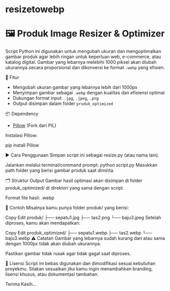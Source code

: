 # resizetowebp
# 🖼️ Produk Image Resizer & Optimizer

Script Python ini digunakan untuk mengubah ukuran dan mengoptimalkan gambar produk agar lebih ringan untuk keperluan web, e-commerce, atau katalog digital. 
Gambar yang lebarnya melebihi 1000 piksel akan diubah ukurannya secara proporsional dan dikonversi ke format `.webp` yang efisien.

🔧 Fitur

- Mengubah ukuran gambar yang lebarnya lebih dari 1000px
- Menyimpan gambar sebagai `.webp` dengan kualitas dan efisiensi optimal
- Dukungan format input: `.jpg`, `.jpeg`, `.png`
- Output disimpan dalam folder `produk_optimized`

📦 Dependency

- [Pillow](https://python-pillow.org) (Fork dari PIL)

Instalasi Pillow:

pip install Pillow

▶️ Cara Penggunaan
Simpan script ini sebagai resize.py (atau nama lain).

Jalankan melalui terminal/command prompt:
python script.py
Masukkan path folder yang berisi gambar produk saat diminta.

🗂️ Struktur Output
Gambar hasil optimasi akan disimpan di folder produk_optimized/ di direktori yang sama dengan script.

Format file hasil: .webp

📌 Contoh
Misalnya kamu punya folder produk/ yang berisi:

Copy
Edit
produk/
├── sepatu1.jpg
├── tas2.png
└── baju3.jpeg
Setelah diproses, kamu akan mendapatkan:

Copy
Edit
produk_optimized/
├── sepatu1.webp
├── tas2.webp
└── baju3.webp
⚠️ Catatan
Gambar yang lebarnya sudah kurang dari atau sama dengan 1000px tidak akan diubah ukurannya.

Pastikan gambar tidak rusak agar tidak gagal saat diproses.

📃 Lisensi
Script ini bebas digunakan dan dimodifikasi sesuai kebutuhan proyekmu.
Silakan sesuaikan jika kamu ingin menambahkan branding, lisensi khusus, atau dokumentasi tambahan.

Terima Kasih...

